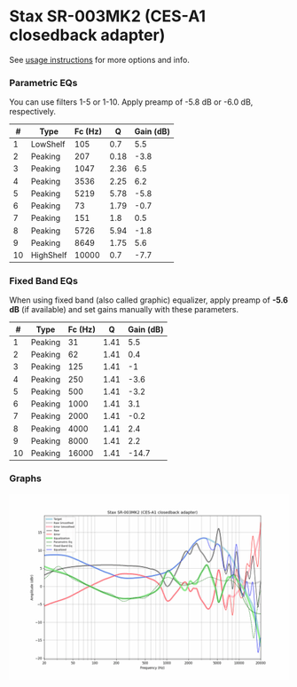 # Stax SR-003MK2 (CES-A1 closedback adapter)
See [usage instructions](https://github.com/jaakkopasanen/AutoEq#usage) for more options and info.

### Parametric EQs
You can use filters 1-5 or 1-10. Apply preamp of -5.8 dB or -6.0 dB, respectively.

|   # | Type      |   Fc (Hz) |    Q |   Gain (dB) |
|-----|-----------|-----------|------|-------------|
|   1 | LowShelf  |       105 | 0.7  |         5.5 |
|   2 | Peaking   |       207 | 0.18 |        -3.8 |
|   3 | Peaking   |      1047 | 2.36 |         6.5 |
|   4 | Peaking   |      3536 | 2.25 |         6.2 |
|   5 | Peaking   |      5219 | 5.78 |        -5.8 |
|   6 | Peaking   |        73 | 1.79 |        -0.7 |
|   7 | Peaking   |       151 | 1.8  |         0.5 |
|   8 | Peaking   |      5726 | 5.94 |        -1.8 |
|   9 | Peaking   |      8649 | 1.75 |         5.6 |
|  10 | HighShelf |     10000 | 0.7  |        -7.7 |

### Fixed Band EQs
When using fixed band (also called graphic) equalizer, apply preamp of **-5.6 dB** (if available) and set gains manually with these parameters.

|   # | Type    |   Fc (Hz) |    Q |   Gain (dB) |
|-----|---------|-----------|------|-------------|
|   1 | Peaking |        31 | 1.41 |         5.5 |
|   2 | Peaking |        62 | 1.41 |         0.4 |
|   3 | Peaking |       125 | 1.41 |        -1   |
|   4 | Peaking |       250 | 1.41 |        -3.6 |
|   5 | Peaking |       500 | 1.41 |        -3.2 |
|   6 | Peaking |      1000 | 1.41 |         3.1 |
|   7 | Peaking |      2000 | 1.41 |        -0.2 |
|   8 | Peaking |      4000 | 1.41 |         2.4 |
|   9 | Peaking |      8000 | 1.41 |         2.2 |
|  10 | Peaking |     16000 | 1.41 |       -14.7 |

### Graphs
![](./Stax%20SR-003MK2%20(CES-A1%20closedback%20adapter).png)
